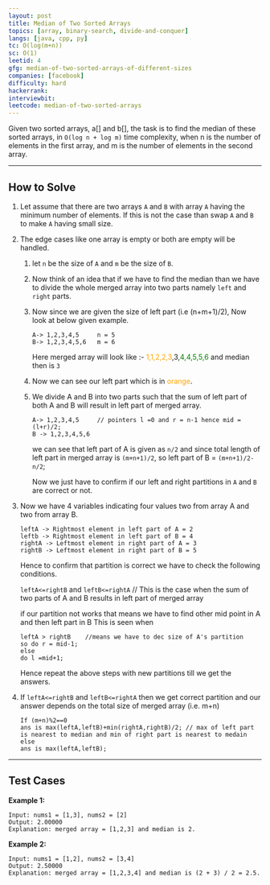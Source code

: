 ```yaml
---
layout: post
title: Median of Two Sorted Arrays
topics: [array, binary-search, divide-and-conquer]
langs: [java, cpp, py]
tc: O(log(m+n))
sc: O(1)
leetid: 4
gfg: median-of-two-sorted-arrays-of-different-sizes
companies: [facebook]
difficulty: hard
hackerrank: 
interviewbit: 
leetcode: median-of-two-sorted-arrays
---
```


Given two sorted arrays, a[] and b[], the task is to find the median of these sorted arrays, in `O(log n + log m)` time complexity, 
when n is the number of elements in the first array, and m is the number of elements in the second array.

---
## How to Solve

1. Let assume that there are two arrays `A` and `B` with array `A` having the minimum number of elements.
   If this is not the case than swap `A` and `B` to make `A` having small size.
2. The edge cases like one array is empty or both are empty will be handled.
   1. let `n` be the size of `A` and `m` be the size of `B`. 
   2. Now think of an idea that if we have to find the median than we have to divide the whole merged array into two parts
   namely `left` and `right` parts. 
   3. Now since we are given the size of left part (i.e (n+m+1)/2), Now look at below given example.
      ```
      A-> 1,2,3,4,5     n = 5
      B-> 1,2,3,4,5,6   m = 6
      ```

      Here merged array will look like :- <span style="color:orange;">1,1,2,2,3</span>,3,<span style="color:green;">4,4,5,5,6</span> 
      and median then is `3`
   
   4. Now we can see our left part which is in <span style="color:orange;">orange</span>. 
   5. We divide A and B into two parts such that the sum of left part of both A and B will result in left part of merged array.
      ```
      A-> 1,2,3,4,5     // pointers l =0 and r = n-1 hence mid = (l+r)/2;
      B -> 1,2,3,4,5,6
      ```
      we can see that left part of A is given as `n/2` and since total length of left part in merged array
      is `(m+n+1)/2`, so left part of B = `(m+n+1)/2-n/2`;

      Now we just have to confirm if our left and right partitions in `A` and `B` are correct or not.

3. Now we have 4 variables indicating four values two from array A and two from array B.
   ```   
   leftA -> Rightmost element in left part of A = 2
   leftb -> Rightmost element in left part of B = 4
   rightA -> Leftmost element in right part of A = 3
   rightB -> Leftmost element in right part of B = 5
   ```

   Hence to confirm that partition is correct we have to check the following conditions.

   `leftA<=rightB` and `leftB<=rightA`  // This is the case when the sum of two parts of A and B results in left part of merged array

   if our partition not works that means we have to  find other mid point in A and then left part in B
   This is seen when
   ```
   leftA > rightB    //means we have to dec size of A's partition
   so do r = mid-1;
   else
   do l =mid+1;
   ```

   Hence repeat the above steps with new partitions till we get the answers.

4. If `leftA<=rightB` and `leftB<=rightA`
   then we get correct partition and our answer depends on the total size of merged array (i.e. m+n)
   ```
   If (m+n)%2==0
   ans is max(leftA,leftB)+min(rightA,rightB)/2; // max of left part is nearest to median and min of right part is nearest to medain
   else
   ans is max(leftA,leftB);
   ```

---
## Test Cases

**Example 1:**
```
Input: nums1 = [1,3], nums2 = [2]
Output: 2.00000
Explanation: merged array = [1,2,3] and median is 2.
```

**Example 2:**
```
Input: nums1 = [1,2], nums2 = [3,4]
Output: 2.50000
Explanation: merged array = [1,2,3,4] and median is (2 + 3) / 2 = 2.5.
```